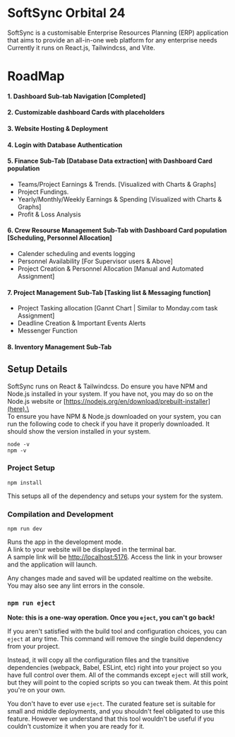 # SoftSync Orbital 24
SoftSync is a customisable Enterprise Resources Planning (ERP) application that aims to provide an all-in-one web platform for any enterprise needs
\
Currently it runs on React.js, Tailwindcss, and Vite.

# RoadMap
#### 1. Dashboard Sub-tab Navigation [Completed]
#### 2. Customizable dashboard Cards with placeholders 
#### 3. Website Hosting & Deployment
#### 4. Login with Database Authentication
#### 5. Finance Sub-Tab [Database Data extraction] with Dashboard Card population
   - Teams/Project Earnings & Trends. [Visualized with Charts & Graphs]
   - Project Fundings.
   - Yearly/Monthly/Weekly Earnings & Spending [Visualized with Charts & Graphs]
   - Profit & Loss Analysis
#### 6. Crew Resourse Management Sub-Tab with Dashboard Card population [Scheduling, Personnel Allocation]
   - Calender scheduling and events logging
   - Personnel Availability [For Supervisor users & Above]
   - Project Creation & Personnel Allocation [Manual and Automated Assignment]
#### 7. Project Management Sub-Tab [Tasking list & Messaging function]
   - Project Tasking allocation [Gannt Chart | Similar to Monday.com task Assignment]
   - Deadline Creation & Important Events Alerts
   - Messenger Function
#### 8. Inventory Management Sub-Tab 

## Setup Details

SoftSync runs on React & Tailwindcss. Do ensure you have NPM and Node.js installed in your system. If you have not, you may do so on the Node.js website or [https://nodejs.org/en/download/prebuilt-installer](here).\
\
To ensure you have NPM & Node.js downloaded on your system, you can run the following code to check if you have it properly downloaded. It should show the version installed in your system.
```
node -v
npm -v
```

### Project Setup

```
npm install
```
This setups all of the dependency and setups your system for the system.

### Compilation and Development

```
npm run dev
```
Runs the app in the development mode.\
A link to your website will be displayed in the terminal bar.\
A sample link will be [http://localhost:5176](http://localhost:5176). Access the link in your browser and the application will launch.

Any changes made and saved will be updated realtime on the website.\
You may also see any lint errors in the console.

### `npm run eject`

**Note: this is a one-way operation. Once you `eject`, you can't go back!**

If you aren't satisfied with the build tool and configuration choices, you can `eject` at any time. This command will remove the single build dependency from your project.

Instead, it will copy all the configuration files and the transitive dependencies (webpack, Babel, ESLint, etc) right into your project so you have full control over them. All of the commands except `eject` will still work, but they will point to the copied scripts so you can tweak them. At this point you're on your own.

You don't have to ever use `eject`. The curated feature set is suitable for small and middle deployments, and you shouldn't feel obligated to use this feature. However we understand that this tool wouldn't be useful if you couldn't customize it when you are ready for it.
